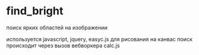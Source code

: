 # find_bright
поиск ярких областей на изображении

используется javascript, jquery, easyc.js для рисования на канвас
поиск происходит через вызов вебворкера calc.js 
